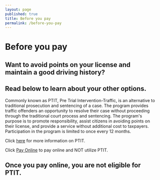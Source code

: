 ```yaml
---
layout: page
published: true
title: Before you pay
permalink: /before-you-pay
---
```

# **Before you pay**
## Want to avoid points on your license and maintain a good driving history?

## Read below to learn about your other options.

Commonly known as PTIT, Pre Trial Intervention-Traffic, is an alternative to traditional prosecution and sentencing of a case. The program provides traffic offenders an opportunity to resolve their case without proceeding through the traditional court process and sentencing. The program's purpose is to promote responsibility, assist citizens in avoiding points on their license, and provide a service without additional cost to taxpayers. Participation in the program is limited to once every 12 months.

Click [here](http://ditweb.atlantaga.gov/ptit/) for more information on PTIT.

Click [Pay Online](https://courtview.atlantaga.gov/eservices/home.page.2) to pay online and NOT utilize PTIT.

## Once you pay online, you are not eligible for PTIT.
